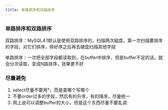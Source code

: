 ```yaml
---
title: 单路排序和双路排序
---
```


### 单路排序和双路排序
双路排序：MySQL4.1默认是使用双路排序的，扫描两次磁盘，第一次扫描要排序的字段，对它们排序，排好序之后再去硬盘扫描其他字段

单路排序：一次把全部字段都读取到，在buffer中排序，但是buffer不足的话，就会分次读取，变成N路排序，效果更不好


### 尽量避免
1. select尽量不要用*，而是查哪个写哪个
2. 不要order过多的字段，然后有的升序，有的降序，尽量统一
3. 网上说可以调整buffer的大小，但是这个东西尽量不要乱调